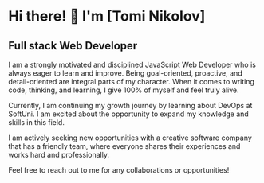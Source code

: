 # Hi there! 👋 I'm [Tomi Nikolov]

## Full stack Web Developer 

I am a strongly motivated and disciplined JavaScript Web Developer who is always eager to learn and improve. Being goal-oriented, proactive, and detail-oriented are integral parts of my character. When it comes to writing code, thinking, and learning, I give 100% of myself and feel truly alive.

Currently, I am continuing my growth journey by learning about DevOps at SoftUni. I am excited about the opportunity to expand my knowledge and skills in this field.

I am actively seeking new opportunities with a creative software company that has a friendly team, where everyone shares their experiences and works hard and professionally.

Feel free to reach out to me for any collaborations or opportunities!

